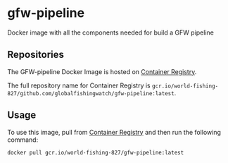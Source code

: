 # gfw-pipeline

Docker image with all the components needed for build a GFW pipeline

## Repositories
The GFW-pipeline Docker Image is hosted on [Container Registry](https://gcr.io/world-fishing-827/gfw-pipeline).

The full repository name for Container Registry is `gcr.io/world-fishing-827/github.com/globalfishingwatch/gfw-pipeline:latest`.

## Usage

To use this image, pull from [Container Registry](https://gcr.io/google.com/cloudsdktool/cloud-sdk) and then run the following command:

```
docker pull gcr.io/world-fishing-827/gfw-pipeline:latest
```
